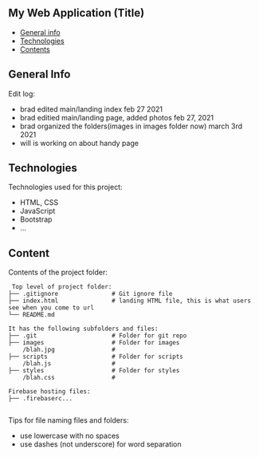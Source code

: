 ## My Web Application (Title)

* [General info](#general-info)
* [Technologies](#technologies)
* [Contents](#content)

## General Info

Edit log:

- brad edited main/landing index feb 27 2021
- brad editied main/landing page, added photos feb 27, 2021
- brad organized the folders(images in images folder now) march 3rd 2021
- will is working on about handy page

## Technologies
Technologies used for this project:
* HTML, CSS
* JavaScript
* Bootstrap
* ...

## Content
Contents of the project folder:

```
 Top level of project folder:
├── .gitignore               # Git ignore file
├── index.html               # landing HTML file, this is what users see when you come to url
└── README.md

It has the following subfolders and files:
├── .git                     # Folder for git repo
├── images                   # Folder for images
    /blah.jpg                #
├── scripts                  # Folder for scripts
    /blah.js                 #
├── styles                   # Folder for styles
    /blah.css                #

Firebase hosting files:
├── .firebaserc...


```

Tips for file naming files and folders:
* use lowercase with no spaces
* use dashes (not underscore) for word separation
